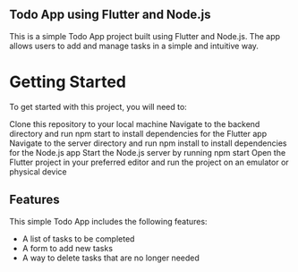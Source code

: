 ## Todo App using Flutter and Node.js
This is a simple Todo App project built using Flutter and Node.js. The app allows users to add and manage tasks in a simple and intuitive way.

# Getting Started
To get started with this project, you will need to:

Clone this repository to your local machine
Navigate to the backend directory and run npm start to install dependencies for the Flutter app
Navigate to the server directory and run npm install to install dependencies for the Node.js app
Start the Node.js server by running npm start
Open the Flutter project in your preferred editor and run the project on an emulator or physical device
## Features
This simple Todo App includes the following features:

- A list of tasks to be completed
- A form to add new tasks
- A way to delete tasks that are no longer needed

